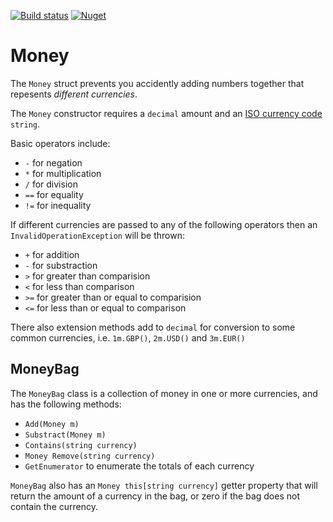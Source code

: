 [![Build status](https://ci.appveyor.com/api/projects/status/0l17i7thr8j915ls/branch/master?svg=true)](https://ci.appveyor.com/project/busterwood/money/branch/master) [![Nuget](https://img.shields.io/nuget/v/BusterWood.Money.svg)](https://www.nuget.org/packages/BusterWood.Money)

# Money

The `Money` struct prevents you accidently adding numbers together that repesents *different currencies*.

The `Money` constructor requires a `decimal` amount and an [ISO currency code](https://en.wikipedia.org/wiki/ISO_4217) `string`.

Basic operators include:

* `-` for negation
* `*` for multiplication
* `/` for division
* `==` for equality
* `!=` for inequality

If different currencies are passed to any of the following operators then an `InvalidOperationException` will be thrown:

* `+` for addition
* `-` for substraction
* `>` for greater than comparision
* `<` for less than comparison
* `>=` for greater than or equal to comparision
* `<=` for less than or equal to comparison

There also extension methods add to `decimal` for conversion to some common currencies, i.e. `1m.GBP()`, `2m.USD()` and `3m.EUR()`

## MoneyBag

The `MoneyBag` class is a collection of money in one or more currencies, and has the following methods:

* `Add(Money m)`
* `Substract(Money m)`
* `Contains(string currency)`
* `Money Remove(string currency)`
* `GetEnumerator` to enumerate the totals of each currency

`MoneyBag` also has an `Money this[string currency]` getter property that will return the amount of a currency in the bag, or zero if the bag does not contain the currency.

